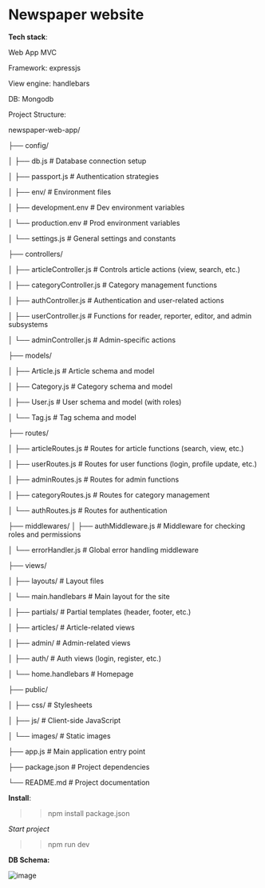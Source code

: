 # Newspaper website 

**Tech stack**:

Web App MVC

Framework: expressjs

View engine: handlebars

DB: Mongodb

Project Structure:

newspaper-web-app/

├── config/

│   ├── db.js                  # Database connection setup

│   ├── passport.js            # Authentication strategies

│   ├── env/                   # Environment files

│       ├── development.env    # Dev environment variables

│       └── production.env     # Prod environment variables

│   └── settings.js            # General settings and constants

├── controllers/

│   ├── articleController.js   # Controls article actions (view, search, etc.)

│   ├── categoryController.js  # Category management functions

│   ├── authController.js      # Authentication and user-related actions

│   ├── userController.js      # Functions for reader, reporter, editor, and admin subsystems

│   └── adminController.js     # Admin-specific actions

├── models/

│   ├── Article.js             # Article schema and model

│   ├── Category.js            # Category schema and model

│   ├── User.js                # User schema and model (with roles)

│   └── Tag.js                 # Tag schema and model

├── routes/

│   ├── articleRoutes.js       # Routes for article functions (search, view, etc.)

│   ├── userRoutes.js          # Routes for user functions (login, profile update, etc.)

│   ├── adminRoutes.js         # Routes for admin functions

│   ├── categoryRoutes.js      # Routes for category management

│   └── authRoutes.js          # Routes for authentication

├── middlewares/
│   ├── authMiddleware.js      # Middleware for checking roles and permissions

│   └── errorHandler.js        # Global error handling middleware

├── views/

│   ├── layouts/               # Layout files

│       └── main.handlebars    # Main layout for the site

│   ├── partials/              # Partial templates (header, footer, etc.)

│   ├── articles/              # Article-related views

│   ├── admin/                 # Admin-related views

│   ├── auth/                  # Auth views (login, register, etc.)

│   └── home.handlebars        # Homepage

├── public/

│   ├── css/                   # Stylesheets

│   ├── js/                    # Client-side JavaScript

│   └── images/                # Static images

├── app.js                     # Main application entry point

├── package.json               # Project dependencies

└── README.md                  # Project documentation

**Install**:
>> npm install package.json

*Start project*

>> npm run dev

**DB Schema:**

![image](https://github.com/user-attachments/assets/bf217658-ebea-4493-8258-18d2d97ea1a2)


